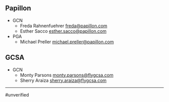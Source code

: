 
## Papillon
- GCN
	- Freda Rahnenfuehrer <freda@papillon.com>
	- Esther Sacco <esther.sacco@papillon.com>
- PGA
	- Michael Preller <michael.preller@papillon.com>

## GCSA
- GCN
	- Monty Parsons <monty.parsons@flygcsa.com>
	- Sherry Araiza <sherry.araiza@flygcsa.com>



---
#unverified